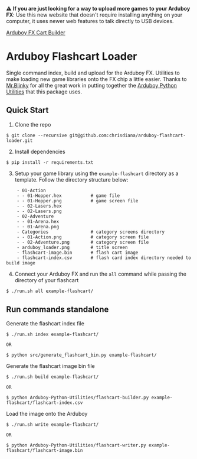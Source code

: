 :warning: **If you are just looking for a way to upload more games to your Arduboy FX**: Use this new website that doesn't require installing anything on your computer, it uses newer web features to talk directly to USB devices.

[Arduboy FX Cart Builder](https://www.bloggingadeadhorse.com/cart/Cart.html)

# Arduboy Flashcart Loader

Single command index, build and upload for the Arduboy FX. Utilities to make loading new game libraries onto the FX chip a little easier. Thanks to [Mr.Blinky](https://github.com/MrBlinky) for all the great work in putting together the [Arduboy Python Utilities](https://github.com/MrBlinky/Arduboy-Python-Utilities) that this package uses.


## Quick Start

1. Clone the repo

```
$ git clone --recursive git@github.com:chrisdiana/arduboy-flashcart-loader.git
```

2. Install dependencies

```
$ pip install -r requirements.txt
```

3. Setup your game library using the `example-flashcart` directory as a template. Follow the directory structure below:

```
    - 01-Action
    - - 01-Hopper.hex           # game file
    - - 01-Hopper.png           # game screen file
    - - 02-Lasers.hex
    - - 02-Lasers.png
    - 02-Adventure
    - - 01-Arena.hex
    - - 01-Arena.png
    - Categories                # category screens directory
    - - 01-Action.png           # category screen file
    - - 02-Adventure.png        # category screen file
    - arduboy_loader.png        # title screen
    - flashcart-image.bin       # flash cart image
    - flashcart-index.csv       # flash card index directory needed to build image
```

4. Connect your Arduboy FX and run the `all` command while passing the directory of your flashcart

```bash
$ ./run.sh all example-flashcart/
```


## Run commands standalone

Generate the flashcart index file

```
$ ./run.sh index example-flashcart/

OR

$ python src/generate_flashcart_bin.py example-flashcart/
```

Generate the flashcart image bin file

```
$ ./run.sh build example-flashcart/

OR

$ python Arduboy-Python-Utilities/flashcart-builder.py example-flashcart/flashcart-index.csv
```

Load the image onto the Arduboy

```
$ ./run.sh write example-flashcart/

OR

$ python Arduboy-Python-Utilities/flashcart-writer.py example-flashcart/flashcart-image.bin
```


